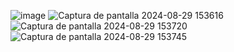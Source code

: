 ![image](https://github.com/user-attachments/assets/8bfc1fc3-c5d3-4472-a942-613bdbf6e82b)
![Captura de pantalla 2024-08-29 153616](https://github.com/user-attachments/assets/894bae4b-b546-4908-be49-06266ac95d21)
![Captura de pantalla 2024-08-29 153720](https://github.com/user-attachments/assets/fc307042-9d95-4c85-b757-ee404d5b50b0)
![Captura de pantalla 2024-08-29 153745](https://github.com/user-attachments/assets/504153d7-934a-45e2-9296-b1402df7f67d)
